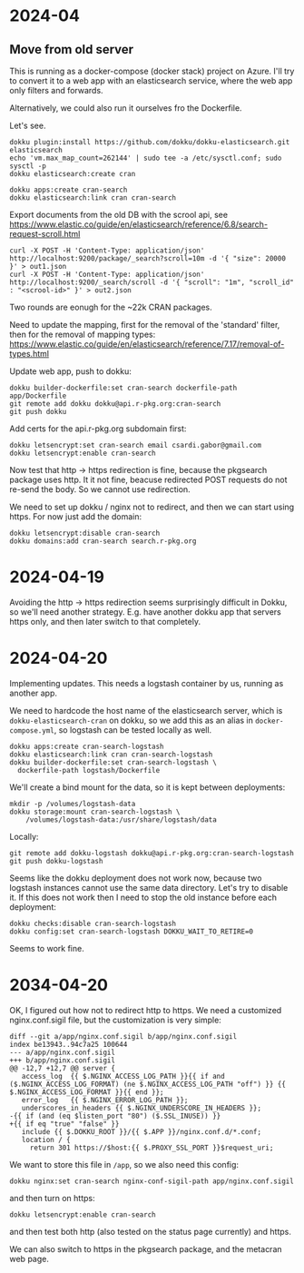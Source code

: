 # 2024-04

## Move from old server

This is running as a docker-compose (docker stack) project on Azure.
I'll try to convert it to a web app with an elasticsearch service,
where the web app only filters and forwards.

Alternatively, we could also run it ourselves fro the Dockerfile.

Let's see.

```
dokku plugin:install https://github.com/dokku/dokku-elasticsearch.git elasticsearch
echo 'vm.max_map_count=262144' | sudo tee -a /etc/sysctl.conf; sudo sysctl -p
dokku elasticsearch:create cran
```

```
dokku apps:create cran-search
dokku elasticsearch:link cran cran-search
```

Export documents from the old DB with the scrool api, see
https://www.elastic.co/guide/en/elasticsearch/reference/6.8/search-request-scroll.html

```
curl -X POST -H 'Content-Type: application/json' http://localhost:9200/package/_search?scroll=10m -d '{ "size": 20000 }' > out1.json
curl -X POST -H 'Content-Type: application/json' http://localhost:9200/_search/scroll -d '{ "scroll": "1m", "scroll_id" : "<scrool-id>" }' > out2.json
```

Two rounds are eonugh for the ~22k CRAN packages.

Need to update the mapping, first for the removal of the 'standard' filter,
then for the removal of mapping types:
https://www.elastic.co/guide/en/elasticsearch/reference/7.17/removal-of-types.html

Update web app, push to dokku:

```
dokku builder-dockerfile:set cran-search dockerfile-path app/Dockerfile
git remote add dokku dokku@api.r-pkg.org:cran-search
git push dokku
```

Add certs for the api.r-pkg.org subdomain first:
```
dokku letsencrypt:set cran-search email csardi.gabor@gmail.com
dokku letsencrypt:enable cran-search
```

Now test that http -> https redirection is fine, because the pkgsearch package
uses http. It it not fine, beacuse redirected POST requests do not re-send the
body. So we cannot use redirection.

We need to set up dokku / nginx not to redirect, and then we can start using
https. For now just add the domain:
```
dokku letsencrypt:disable cran-search
dokku domains:add cran-search search.r-pkg.org
```

# 2024-04-19

Avoiding the http -> https redirection seems surprisingly difficult
in Dokku, so we'll need another strategy. E.g. have another dokku app
that servers https only, and then later switch to that completely.

# 2024-04-20

Implementing updates. This needs a logstash container by us, running as
another app.

We need to hardcode the host name of the elasticsearch server, which is
`dokku-elasticsearch-cran` on dokku, so we add this as an alias in
`docker-compose.yml`, so logstash can be tested locally as well.
```
dokku apps:create cran-search-logstash
dokku elasticsearch:link cran cran-search-logstash
dokku builder-dockerfile:set cran-search-logstash \
  dockerfile-path logstash/Dockerfile
```

We'll create a bind mount for the data, so it is kept between
deployments:
```
mkdir -p /volumes/logstash-data
dokku storage:mount cran-search-logstash \
    /volumes/logstash-data:/usr/share/logstash/data
```

Locally:
```
git remote add dokku-logstash dokku@api.r-pkg.org:cran-search-logstash
git push dokku-logstash
```

Seems like the dokku deployment does not work now, because two
logstash instances cannot use the same data directory. Let's try
to disable it. If this does not work then I need to stop the old instance
before each deployment:
```
dokku checks:disable cran-search-logstash
dokku config:set cran-search-logstash DOKKU_WAIT_TO_RETIRE=0
```

Seems to work fine.

# 2034-04-20

OK, I figured out how not to redirect http to https. We need a
customized nginx.conf.sigil file, but the customization is very simple:
```
diff --git a/app/nginx.conf.sigil b/app/nginx.conf.sigil
index be13943..94c7a25 100644
--- a/app/nginx.conf.sigil
+++ b/app/nginx.conf.sigil
@@ -12,7 +12,7 @@ server {
   access_log  {{ $.NGINX_ACCESS_LOG_PATH }}{{ if and ($.NGINX_ACCESS_LOG_FORMAT) (ne $.NGINX_ACCESS_LOG_PATH "off") }} {{ $.NGINX_ACCESS_LOG_FORMAT }}{{ end }};
   error_log   {{ $.NGINX_ERROR_LOG_PATH }};
   underscores_in_headers {{ $.NGINX_UNDERSCORE_IN_HEADERS }};
-{{ if (and (eq $listen_port "80") ($.SSL_INUSE)) }}
+{{ if eq "true" "false" }}
   include {{ $.DOKKU_ROOT }}/{{ $.APP }}/nginx.conf.d/*.conf;
   location / {
     return 301 https://$host:{{ $.PROXY_SSL_PORT }}$request_uri;
```

We want to store this file in `/app`, so we also need this config:
```
dokku nginx:set cran-search nginx-conf-sigil-path app/nginx.conf.sigil
```
and then turn on https:
```
dokku letsencrypt:enable cran-search
```
and then test both http (also tested on the status page currently) and
https.

We can also switch to https in the pkgsearch package, and the metacran
web page.